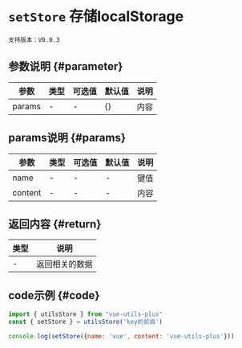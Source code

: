# `setStore` 存储localStorage

`支持版本：V0.0.3`


## 参数说明 {#parameter}

| 参数     | 类型  | 可选值 | 默认值 | 说明  |
|--------|-----|-----|-----|-----|
| params | -   | -   | {}  | 内容  |

## params说明 {#params}

| 参数      | 类型  | 可选值 | 默认值 | 说明  |
|---------|-----|-----|-----|-----|
| name    | -   | -   | -   | 键值  |
| content | -   | -   | -   | 内容  |


## 返回内容 {#return}

| 类型  | 说明      |
|-----|---------|
| -   | 返回相关的数据 |


## code示例 {#code}

```javascript
import { utilsStore } from "vue-utils-plus"
const { setStore } = utilsStore('key的前缀')

console.log(setStore({name: 'vue', content: 'vue-utils-plus'}))
```
